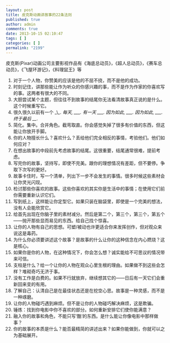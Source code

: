 ```yaml
---
layout: post
title: 皮克斯动画讲故事的22条法则
published: true
author: admin
comments: true
date: 2013-10-15 02:10:47
tags: [ ]
categories: [ ]
permalink: "2199"
---
```

皮克斯(Pixar)动画公司主要影视作品有《海底总动员》，《超人总动员》，《赛车总动员》，《飞屋环游记》，《料理鼠王》等

  1. 对于一个人物，你赞美的应该是他的不屈不挠，而不是他的成功。
  2. 时刻记住，讲那些能让作为听众的你感兴趣的事，而不是作为作家的你喜欢写的事。这两者有很大的不同。
  3. 大胆尝试某个主题，但往往不到故事的结尾你无法看清故事真正说的是什么。这个时候重写它。
  4. 很久很久以前有一个 \_\\_\_. 每天, \_\_\_. 有一天 \_\_\_. 因为如此, \_\_\_. 因为如此, \_\_\_. 终于最后 \_\__.
  5. 简化。集中。合并角色。截弯取直。你会感觉失掉了很多有价值的东西，但这能让你放开手脚。
  6. 你的人物擅长什么？喜欢什么？丢给他们完全相反的事情，考验他们。他们如何应对？
  7. 在想出故事的中段前先考虑故事的结尾。这很重要，结尾通常很难，提前考虑。
  8. 写完你的故事，坚持写，即使不完美。跟你的理想情况有差距，但不要停。争取下次写的更好。
  9. 故事卡住时，写一个清单，列出下一步不会发生的事情。很多时候这些素材会让你灵光闪现。
 10. 检讨那些你喜欢的故事。这些你喜欢的其实你是生活中的事情；在使用它们前你需要重新认识它们。
 11. 写到纸上，这样能让你定型它。如果只装在脑袋里，即使是一个完美的想法，没有人会能欣赏它。
 12. 给首先出现在你脑子里的素材减分。然后是第二个，第三个，第三个，第五个——抛开那些显而易见的东西。给自己找个惊喜。
 13. 让你的人物有自己的思想。可塑/被动也许更适合你来发挥创作，但对观众来说这是毒药。
 14. 为什么你必须要讲述这个故事？是故事的什么让你的这种信念在内心燃烧？这是核心。
 15. 如果你是你的人物，在这种情况下，你会怎么想？诚实能给不可思议的情况带来可信。
 16. 支柱是什么？给一个让你的人物在观众心里生根的理由。如果做不到这些会怎样？堆砌奇巧无济于事。
 17. 没有工作是白费的。如果不行就放弃，继续想其它的——日后有一天它们会重新回来变的有用。
 18. 了解自己：认清自己是在最佳状态还是在挖空心思。故事是一种灵感，而不是一种琢磨。
 19. 让你的人物碰巧遇到麻烦。但不是让你的人物碰巧解决麻烦，这是欺骗。
 20. 锤炼：找到你电影中你不喜欢的部分。如何重新安排它们使你能满意？
 21. 融入你的故事和角色，不能只写‘酷’的东西。是什么能让你像电影中那样做事？
 22. 你的故事的本质是什么？能否最精简的讲述出来？如果你能做到，你就可以之为基础展开。
